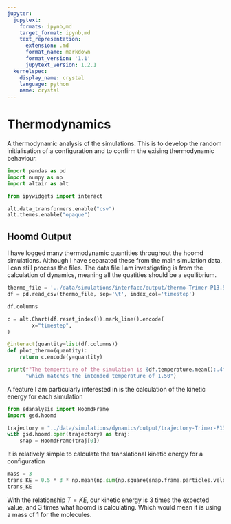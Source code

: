 ```yaml
---
jupyter:
  jupytext:
    formats: ipynb,md
    target_format: ipynb,md
    text_representation:
      extension: .md
      format_name: markdown
      format_version: '1.1'
      jupytext_version: 1.2.1
  kernelspec:
    display_name: crystal
    language: python
    name: crystal
---
```


# Thermodynamics

A thermodynamic analysis of the simulations. This is to develop the random initialisation of a configuration and to confirm the exising thermodynamic behaviour.

```python
import pandas as pd
import numpy as np
import altair as alt

from ipywidgets import interact

alt.data_transformers.enable("csv")
alt.themes.enable("opaque")
```

## Hoomd Output

I have logged many thermodynamic quantities throughout the hoomd simulations. Although I have separated these from the main simulation data, I can still process the files. The data file I am investigating is from the calculation of dynamics, meaning all the quatities should be a equilibrium.

```python
thermo_file = '../data/simulations/interface/output/thermo-Trimer-P13.50-T1.50-p2gg.log'
df = pd.read_csv(thermo_file, sep='\t', index_col='timestep')
```

```python
df.columns
```

```python
c = alt.Chart(df.reset_index()).mark_line().encode(
        x="timestep",
)

@interact(quantity=list(df.columns))
def plot_thermo(quantity):
    return c.encode(y=quantity) 

```

```python
print(f"The temperature of the simulation is {df.temperature.mean():.4f} "
      "which matches the intended temperature of 1.50")
```

A feature I am particularly interested in is the calculation of the kinetic energy for each simulation

```python
from sdanalysis import HoomdFrame
import gsd.hoomd
```

```python
trajectory = "../data/simulations/dynamics/output/trajectory-Trimer-P13.50-T1.50.gsd"
with gsd.hoomd.open(trajectory) as traj:
    snap = HoomdFrame(traj[0])
```

It is relatively simple to calculate the translational kinetic energy for a configuration

```python
mass = 3
trans_KE = 0.5 * 3 * np.mean(np.sum(np.square(snap.frame.particles.velocity[:snap.num_mols]), axis=1))
trans_KE
```

With the relationship $T=KE$, our kinetic energy is 3 times the expected value, and 3 times what hoomd is calculating. Which would mean it is using a mass of 1 for the molecules.
